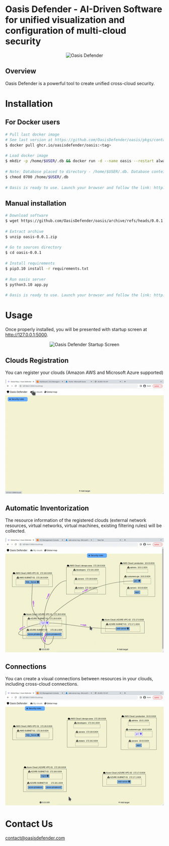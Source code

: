 # Oasis Defender - AI-Driven Software for unified visualization and configuration of multi-cloud security

<p align="center">
<img alt="Oasis Defender" src="screenshots/overview.gif"/>
</p>

## Overview

Oasis Defender is a powerful tool to create unified cross-cloud security.

# Installation

## For Docker users

``` bash
# Pull last docker image
# See last version at https://github.com/OasisDefender/oasis/pkgs/container/oasis
$ docker pull ghcr.io/oasisdefender/oasis:<tag>

# Load docker image
$ mkdir -p /home/$USER/.db && docker run -d --name oasis --restart always -p 127.0.0.1:5000:5000 -v /home/$USER/.db:/app/db --user $UID:$UID --hostname=$USER@oasis oasis

# Note: Database placed to directory - /home/$USER/.db. Database conteins autentification params for cloud connection. We recommend that you protect this directory from unauthorized users. For example:
$ chmod 0700 /home/$USER/.db

# Oasis is ready to use. Launch your browser and follow the link: http://127.0.0.1:5000
```

## Manual installation
``` bash
# Download software
$ wget https://github.com/OasisDefender/oasis/archive/refs/heads/0.0.1.zip

# Extract archive
$ unzip oasis-0.0.1.zip

# Go to sources directory
$ cd oasis-0.0.1

# Install requirements
$ pip3.10 install -r requirements.txt

# Run oasis server
$ python3.10 app.py

# Oasis is ready to use. Launch your browser and follow the link: http://127.0.0.1:5000
```


# Usage

Once properly installed, you will be presented with startup screen at http://127.0.0.1:5000.

<p align="center">
<img alt="Oasis Defender Startup Screen" src="screenshots/start.gif"/>
</p>


## Clouds Registration

You can register your clouds (Amazon AWS and Microsoft Azure supported)

<p align="center">
<img alt="Oasis Defender cloud registration" src="screenshots/cloud_reg.gif"/>
</p>

## Automatic Inventorization

The resource information of the registered clouds (external network resources, virtual networks, virtual machines, existing filtering rules) will be collected.

<p align="center">
<img alt="Oasis Defender inventorization" src="screenshots/cloud_inv.gif"/>
</p>


## Connections

You can create a visual connections between resources in your clouds, including cross-cloud connections.

<p align="center">
<img alt="Oasis Defender Overview" src="screenshots/cloud_conn.gif"/>
</p>


# Contact Us
[contact@oasisdefender.com](mailto:contact@oasisdefender.com)
